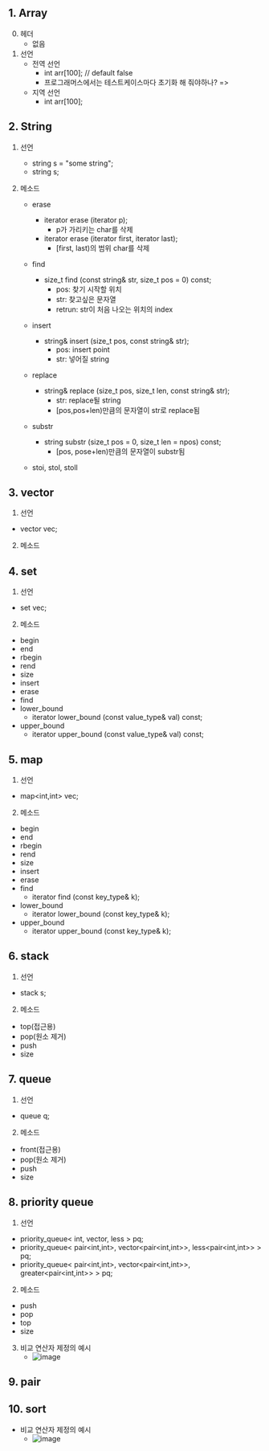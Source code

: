 ## 1. Array

0.  헤더
    * 없음
2.  선언
    * 전역 선언
      *  int arr[100]; // default false
      *  프로그래머스에서는 테스트케이스마다 초기화 해 줘야하나? =>
    * 지역 선언
      * int arr[100];

## 2. String


1.  선언
    * string s = "some string";
    * string s;

2.  메소드
    * erase
      * iterator erase (iterator p);
         * p가 가리키는 char를 삭제 
      * iterator erase (iterator first, iterator last);
         * [first, last)의 범위 char를 삭제 
    * find
      * size_t find (const string& str, size_t pos = 0) const;
         * pos: 찾기 시작할 위치
         * str: 찾고싶은 문자열
         * retrun: str이 처음 나오는 위치의 index
          
    * insert
      *  string& insert (size_t pos, const string& str);
         * pos: insert point
         * str: 넣어질 string
    * replace
      * string& replace (size_t pos,  size_t len,  const string& str);
         * str: replace될 string
         * [pos,pos+len)만큼의 문자열이 str로 replace됨
       
    * substr
      * string substr (size_t pos = 0, size_t len = npos) const;
         * [pos, pose+len)만큼의 문자열이 substr됨
         
    * stoi, stol, stoll
    

## 3. vector

1.  선언 
   * vector<int> vec;
   
2.  메소드

## 4. set 
1.  선언 
   * set<int> vec;
   
2.  메소드
   * begin
   * end
   * rbegin
   * rend
   * size
   * insert
   * erase
   * find
   * lower_bound
      * iterator lower_bound (const value_type& val) const;
   * upper_bound
      * iterator upper_bound (const value_type& val) const; 

## 5. map
1.  선언 
   * map<int,int> vec;
   
2.  메소드
   * begin
   * end
   * rbegin
   * rend
   * size
   * insert
   * erase
   * find
      * iterator find (const key_type& k); 
   * lower_bound
      * iterator lower_bound (const key_type& k);
   * upper_bound
      * iterator upper_bound (const key_type& k);

## 6. stack

1.  선언 
   * stack<int> s;
   
2.  메소드
   * top(접근용)
   * pop(원소 제거)
   * push
   * size
 


## 7. queue
1.  선언 
   * queue<int> q;
   
2.  메소드
   * front(접근용)
   * pop(원소 제거)
   * push
   * size

## 8. priority queue
1.  선언 
   * priority_queue< int, vector<int>, less<int> > pq;
   * priority_queue< pair<int,int>, vector<pair<int,int>>, less<pair<int,int>> > pq;
   * priority_queue< pair<int,int>, vector<pair<int,int>>, greater<pair<int,int>> > pq;

2.  메소드
   * push
   * pop
   * top
   * size
3. 비교 연산자 제정의 예시
   * ![image](https://user-images.githubusercontent.com/41561652/115807732-22874380-a424-11eb-9c48-c69ec0b237da.png)


## 9. pair

## 10. sort
* 비교 연산자 제정의 예시
   * ![image](https://user-images.githubusercontent.com/41561652/115807833-4d719780-a424-11eb-8acb-266d140202e0.png)
